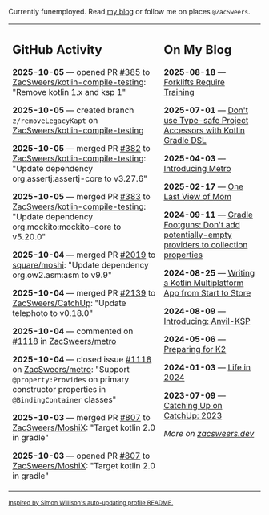 Currently funemployed. Read [my blog](https://zacsweers.dev/) or follow me on places `@ZacSweers`.

<table><tr><td valign="top" width="60%">

## GitHub Activity
<!-- githubActivity starts -->
**2025-10-05** — opened PR [#385](https://github.com/ZacSweers/kotlin-compile-testing/pull/385) to [ZacSweers/kotlin-compile-testing](https://github.com/ZacSweers/kotlin-compile-testing): "Remove kotlin 1.x and ksp 1"

**2025-10-05** — created branch `z/removeLegacyKapt` on [ZacSweers/kotlin-compile-testing](https://github.com/ZacSweers/kotlin-compile-testing)

**2025-10-05** — merged PR [#382](https://github.com/ZacSweers/kotlin-compile-testing/pull/382) to [ZacSweers/kotlin-compile-testing](https://github.com/ZacSweers/kotlin-compile-testing): "Update dependency org.assertj:assertj-core to v3.27.6"

**2025-10-05** — merged PR [#383](https://github.com/ZacSweers/kotlin-compile-testing/pull/383) to [ZacSweers/kotlin-compile-testing](https://github.com/ZacSweers/kotlin-compile-testing): "Update dependency org.mockito:mockito-core to v5.20.0"

**2025-10-04** — merged PR [#2019](https://github.com/square/moshi/pull/2019) to [square/moshi](https://github.com/square/moshi): "Update dependency org.ow2.asm:asm to v9.9"

**2025-10-04** — merged PR [#2139](https://github.com/ZacSweers/CatchUp/pull/2139) to [ZacSweers/CatchUp](https://github.com/ZacSweers/CatchUp): "Update telephoto to v0.18.0"

**2025-10-04** — commented on [#1118](https://github.com/ZacSweers/metro/issues/1118#issuecomment-3368518655) in [ZacSweers/metro](https://github.com/ZacSweers/metro)

**2025-10-04** — closed issue [#1118](https://github.com/ZacSweers/metro/issues/1118) on [ZacSweers/metro](https://github.com/ZacSweers/metro): "Support `@property:Provides` on primary constructor properties in `@BindingContainer` classes"

**2025-10-03** — merged PR [#807](https://github.com/ZacSweers/MoshiX/pull/807) to [ZacSweers/MoshiX](https://github.com/ZacSweers/MoshiX): "Target kotlin 2.0 in gradle"

**2025-10-03** — opened PR [#807](https://github.com/ZacSweers/MoshiX/pull/807) to [ZacSweers/MoshiX](https://github.com/ZacSweers/MoshiX): "Target kotlin 2.0 in gradle"
<!-- githubActivity ends -->
</td><td valign="top" width="40%">

## On My Blog
<!-- blog starts -->
**2025-08-18** — [Forklifts Require Training](https://www.zacsweers.dev/forklifts-require-training/)

**2025-07-01** — [Don't use Type-safe Project Accessors with Kotlin Gradle DSL](https://www.zacsweers.dev/dont-use-type-safe-project-accessors-with-kotlin-gradle-dsl/)

**2025-04-03** — [Introducing Metro](https://www.zacsweers.dev/introducing-metro/)

**2025-02-17** — [One Last View of Mom](https://www.zacsweers.dev/one-last-view-of-mom/)

**2024-09-11** — [Gradle Footguns: Don't add potentially-empty providers to collection properties](https://www.zacsweers.dev/gradle-footgun-adding-empty-providers-to-collection-properties/)

**2024-08-25** — [Writing a Kotlin Multiplatform App from Start to Store](https://www.zacsweers.dev/writing-a-kotlin-multiplatform-app-from-start-to-store/)

**2024-08-09** — [Introducing: Anvil-KSP](https://www.zacsweers.dev/introducing-anvil-ksp/)

**2024-05-06** — [Preparing for K2](https://www.zacsweers.dev/preparing-for-k2/)

**2024-01-03** — [Life in 2024](https://www.zacsweers.dev/life-in-2024/)

**2023-07-09** — [Catching Up on CatchUp: 2023](https://www.zacsweers.dev/catching-up-on-catchup-2023/)
<!-- blog ends -->
_More on [zacsweers.dev](https://zacsweers.dev/)_
</td></tr></table>

<sub><a href="https://simonwillison.net/2020/Jul/10/self-updating-profile-readme/">Inspired by Simon Willison's auto-updating profile README.</a></sub>